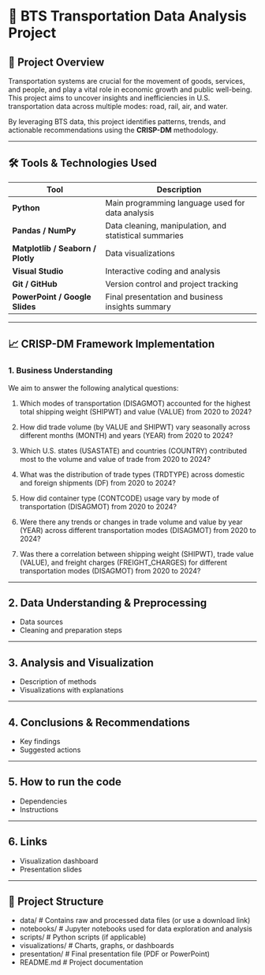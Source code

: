 # 🚦 BTS Transportation Data Analysis Project

## 📌 Project Overview

Transportation systems are crucial for the movement of goods, services, and people, and play a vital role in economic growth and public well-being. This project aims to uncover insights and inefficiencies in U.S. transportation data across multiple modes: road, rail, air, and water.

By leveraging BTS data, this project identifies patterns, trends, and actionable recommendations using the **CRISP-DM** methodology.

---

## 🛠 Tools & Technologies Used

| Tool | Description |
|------|-------------|
| **Python** | Main programming language used for data analysis |
| **Pandas / NumPy** | Data cleaning, manipulation, and statistical summaries |
| **Matplotlib / Seaborn / Plotly** | Data visualizations |
| **Visual Studio** | Interactive coding and analysis |
| **Git / GitHub** | Version control and project tracking |
| **PowerPoint / Google Slides** | Final presentation and business insights summary |


---

## 📈 CRISP-DM Framework Implementation

### 1. **Business Understanding**
We aim to answer the following analytical questions:

1. Which modes of transportation (DISAGMOT) accounted for the highest total shipping weight (SHIPWT) and value (VALUE) from 2020 to 2024?

2. How did trade volume (by VALUE and SHIPWT) vary seasonally across different months (MONTH) and years (YEAR) from 2020 to 2024?

3. Which U.S. states (USASTATE) and countries (COUNTRY) contributed most to the volume and value of trade from 2020 to 2024?

4. What was the distribution of trade types (TRDTYPE) across domestic and foreign shipments (DF) from 2020 to 2024?

5. How did container type (CONTCODE) usage vary by mode of transportation (DISAGMOT) from 2020 to 2024?

6. Were there any trends or changes in trade volume and value by year (YEAR) across different transportation modes (DISAGMOT) from 2020 to 2024?

7. Was there a correlation between shipping weight (SHIPWT), trade value (VALUE), and freight charges (FREIGHT_CHARGES) for different transportation modes (DISAGMOT) from 2020 to 2024?

---

## 2. Data Understanding & Preprocessing
- Data sources
- Cleaning and preparation steps

---

## 3. Analysis and Visualization
- Description of methods
- Visualizations with explanations

---

## 4. Conclusions & Recommendations
- Key findings
- Suggested actions

---

## 5. How to run the code
- Dependencies
- Instructions

---

## 6. Links
- Visualization dashboard
- Presentation slides

---

## 📁 Project Structure
- data/ # Contains raw and processed data files (or use a download link)
- notebooks/ # Jupyter notebooks used for data exploration and analysis
- scripts/ # Python scripts (if applicable)
- visualizations/ # Charts, graphs, or dashboards
- presentation/ # Final presentation file (PDF or PowerPoint)
- README.md # Project documentation
